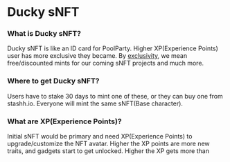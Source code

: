 # Ducky sNFT

### What is Ducky sNFT?

Ducky sNFT is like an ID card for PoolParty. Higher XP(Experience Points) user has more exclusive they became. By [exclusivity](https://haseeb-saeed.gitbook.io/poolparty-user-guide/welcome/other-upsides-of-staking-with-poolparty), we mean free/discounted mints for our coming sNFT projects and much more.

### Where to get Ducky sNFT?

Users have to stake 30 days to mint one of these, or they can buy one from stashh.io. Everyone will mint the same sNFT(Base character).&#x20;

### What are XP(Experience Points)?

Initial sNFT would be primary and need XP(Experience Points) to upgrade/customize the NFT avatar. Higher the XP points are more new traits, and gadgets start to get unlocked. Higher the XP gets more than

